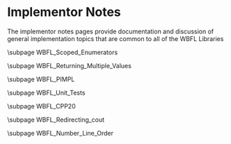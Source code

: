 # Implementor Notes
The implementor notes pages provide documentation and discussion of general implementation topics that are common to all of the WBFL Libraries

\subpage WBFL_Scoped_Enumerators

\subpage WBFL_Returning_Multiple_Values

\subpage WBFL_PIMPL

\subpage WBFL_Unit_Tests

\subpage WBFL_CPP20

\subpage WBFL_Redirecting_cout

\subpage WBFL_Number_Line_Order


